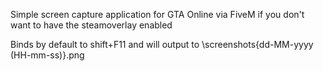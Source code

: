 Simple screen capture application for GTA Online via FiveM if you don't want to have the steamoverlay enabled 

Binds by default to shift+F11 and will output to \screenshots\{dd-MM-yyyy (HH-mm-ss)}.png
